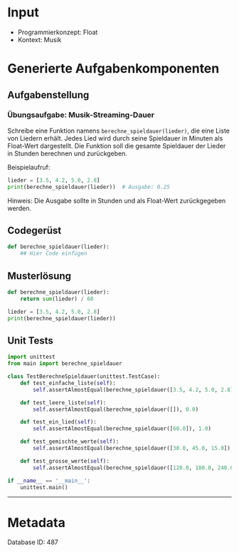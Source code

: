 # Input
- Programmierkonzept: Float
- Kontext: Musik

# Generierte Aufgabenkomponenten
## Aufgabenstellung
### Übungsaufgabe: Musik-Streaming-Dauer

Schreibe eine Funktion namens `berechne_spieldauer(lieder)`, die eine Liste von Liedern erhält. Jedes Lied wird durch seine Spieldauer in Minuten als Float-Wert dargestellt. Die Funktion soll die gesamte Spieldauer der Lieder in Stunden berechnen und zurückgeben.

Beispielaufruf:
```python
lieder = [3.5, 4.2, 5.0, 2.8]
print(berechne_spieldauer(lieder))  # Ausgabe: 0.25
```

Hinweis: Die Ausgabe sollte in Stunden und als Float-Wert zurückgegeben werden.

## Codegerüst
```python
def berechne_spieldauer(lieder):
    ## Hier Code einfügen
```

## Musterlösung
```python
def berechne_spieldauer(lieder):
    return sum(lieder) / 60

lieder = [3.5, 4.2, 5.0, 2.8]
print(berechne_spieldauer(lieder))
```

## Unit Tests
```python
import unittest
from main import berechne_spieldauer

class TestBerechneSpieldauer(unittest.TestCase):
    def test_einfache_liste(self):
        self.assertAlmostEqual(berechne_spieldauer([3.5, 4.2, 5.0, 2.8]), 0.25)

    def test_leere_liste(self):
        self.assertAlmostEqual(berechne_spieldauer([]), 0.0)

    def test_ein_lied(self):
        self.assertAlmostEqual(berechne_spieldauer([60.0]), 1.0)

    def test_gemischte_werte(self):
        self.assertAlmostEqual(berechne_spieldauer([30.0, 45.0, 15.0]), 1.5)

    def test_grosse_werte(self):
        self.assertAlmostEqual(berechne_spieldauer([120.0, 180.0, 240.0]), 9.0)

if __name__ == '__main__':
    unittest.main()
```
___
# Metadata
Database ID: 487
